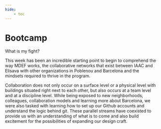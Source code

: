 ```yaml
---
hide:
    - toc
---
```


# Bootcamp

What is my fight?

This week has been an incredible starting point to begin to comprehend the way MDEF works, the collaborative networks that exist between IAAC and Elisava with other organizations in Poblenou and  Barcelona and the mindsets required to thrive in the program.

Collaboration does not only occur on a surface level or a physical level with buildings situated right next to each other, but also occurs at a team level and at a discipline level. While being exposed to new neighborhoods, colleagues, collaboration models and learning more about Barcelona, we were also tasked with learning how to set up our Github accounts and understand the logic behind git. These parallel streams have coexisted to provide us with an understanding of what is to come and also build excitement for the possibilities of expanding our design craft.
